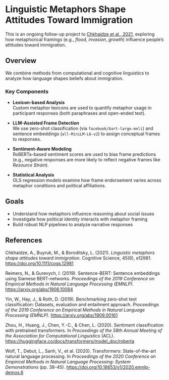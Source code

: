 # Linguistic Metaphors Shape Attitudes Toward Immigration

This is an ongoing follow-up project to [Chkhaidze et al., 2021](https://escholarship.org/uc/item/1xf1t3vv), exploring how metaphorical framings (e.g., *flood*, *invasion*, *growth*) influence people’s attitudes toward immigration.

## Overview

We combine methods from computational and cognitive linguistics to analyze how language shapes beliefs about immigration.

### Key Components

- **Lexicon-based Analysis**  
  Custom metaphor lexicons are used to quantify metaphor usage in participant responses (both paraphrases and open-ended text).

- **LLM-Assisted Frame Detection**  
  We use zero-shot classification (via `facebook/bart-large-mnli`) and sentence embeddings (`all-MiniLM-L6-v2`) to assign conceptual frames to responses.

- **Sentiment-Aware Modeling**  
  RoBERTa-based sentiment scores are used to bias frame predictions (e.g., negative responses are more likely to reflect negative frames like *Resource Strain*).

- **Statistical Analysis**  
  OLS regression models examine how frame endorsement varies across metaphor conditions and political affiliations.

## Goals

- Understand how metaphors influence reasoning about social issues  
- Investigate how political identity interacts with metaphor framing  
- Build robust NLP pipelines to analyze narrative responses

## References
Chkhaidze, A., Buyruk, M., & Boroditsky, L. (2021). *Linguistic metaphors shape attitudes toward immigration*. Cognitive Science, 45(6), e12981. https://doi.org/10.1111/cogs.12981

Reimers, N., & Gurevych, I. (2019). Sentence-BERT: Sentence embeddings using Siamese BERT-networks. *Proceedings of the 2019 Conference on Empirical Methods in Natural Language Processing (EMNLP)*. https://arxiv.org/abs/1908.10084

Yin, W., Hay, J., & Roth, D. (2019). Benchmarking zero-shot text classification: Datasets, evaluation and entailment approach. *Proceedings of the 2019 Conference on Empirical Methods in Natural Language Processing (EMNLP)*. https://arxiv.org/abs/1909.00161

Zhou, H., Huang, J., Chen, Y.-C., & Chen, L. (2020). Sentiment classification with pretrained transformers. In *Proceedings of the 58th Annual Meeting of the Association for Computational Linguistics* (ACL). https://huggingface.co/docs/transformers/model_doc/roberta

Wolf, T., Debut, L., Sanh, V., et al. (2020). Transformers: State-of-the-art natural language processing. In *Proceedings of the 2020 Conference on Empirical Methods in Natural Language Processing: System Demonstrations* (pp. 38–45). https://doi.org/10.18653/v1/2020.emnlp-demos.6
